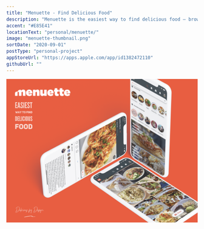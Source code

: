 ```yaml
---
title: "Menuette - Find Delicious Food"
description: "Menuette is the easiest way to find delicious food – browse beautiful dish imagery or search for something you are craving for."
accent: "#E85E41"
locationText: "personal/menuette/"
image: "menuette-thumbnail.png"
sortDate: "2020-09-01"
postType: "personal-project"
appStoreUrl: "https://apps.apple.com/app/id1382472110"
githubUrl: ""
---
```


![Get Sum Image](menuette-example.png)